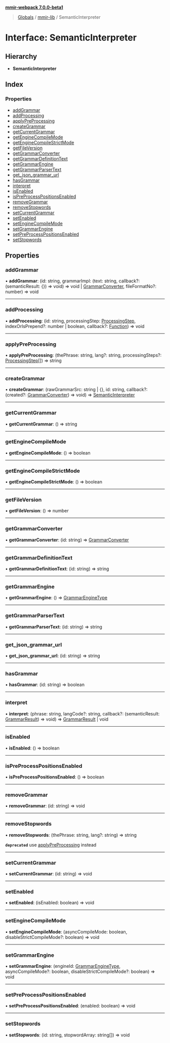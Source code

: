 **[mmir-webpack 7.0.0-beta1](../README.md)**

> [Globals](../README.md) / [mmir-lib](../modules/mmir_lib.md) / SemanticInterpreter

# Interface: SemanticInterpreter

## Hierarchy

* **SemanticInterpreter**

## Index

### Properties

* [addGrammar](mmir_lib.semanticinterpreter.md#addgrammar)
* [addProcessing](mmir_lib.semanticinterpreter.md#addprocessing)
* [applyPreProcessing](mmir_lib.semanticinterpreter.md#applypreprocessing)
* [createGrammar](mmir_lib.semanticinterpreter.md#creategrammar)
* [getCurrentGrammar](mmir_lib.semanticinterpreter.md#getcurrentgrammar)
* [getEngineCompileMode](mmir_lib.semanticinterpreter.md#getenginecompilemode)
* [getEngineCompileStrictMode](mmir_lib.semanticinterpreter.md#getenginecompilestrictmode)
* [getFileVersion](mmir_lib.semanticinterpreter.md#getfileversion)
* [getGrammarConverter](mmir_lib.semanticinterpreter.md#getgrammarconverter)
* [getGrammarDefinitionText](mmir_lib.semanticinterpreter.md#getgrammardefinitiontext)
* [getGrammarEngine](mmir_lib.semanticinterpreter.md#getgrammarengine)
* [getGrammarParserText](mmir_lib.semanticinterpreter.md#getgrammarparsertext)
* [get\_json\_grammar\_url](mmir_lib.semanticinterpreter.md#get_json_grammar_url)
* [hasGrammar](mmir_lib.semanticinterpreter.md#hasgrammar)
* [interpret](mmir_lib.semanticinterpreter.md#interpret)
* [isEnabled](mmir_lib.semanticinterpreter.md#isenabled)
* [isPreProcessPositionsEnabled](mmir_lib.semanticinterpreter.md#ispreprocesspositionsenabled)
* [removeGrammar](mmir_lib.semanticinterpreter.md#removegrammar)
* [removeStopwords](mmir_lib.semanticinterpreter.md#removestopwords)
* [setCurrentGrammar](mmir_lib.semanticinterpreter.md#setcurrentgrammar)
* [setEnabled](mmir_lib.semanticinterpreter.md#setenabled)
* [setEngineCompileMode](mmir_lib.semanticinterpreter.md#setenginecompilemode)
* [setGrammarEngine](mmir_lib.semanticinterpreter.md#setgrammarengine)
* [setPreProcessPositionsEnabled](mmir_lib.semanticinterpreter.md#setpreprocesspositionsenabled)
* [setStopwords](mmir_lib.semanticinterpreter.md#setstopwords)

## Properties

### addGrammar

•  **addGrammar**: (id: string, grammarImpl: (text: string, callback?: (semanticResult: {}) => void) => void \| [GrammarConverter](mmir_lib.grammarconverter.md), fileFormatNo?: number) => void

___

### addProcessing

•  **addProcessing**: (id: string, processingStep: [ProcessingStep](mmir_lib.processingstep.md), indexOrIsPrepend?: number \| boolean, callback?: [Function](mmir_lib.requirejs.md#function)) => void

___

### applyPreProcessing

•  **applyPreProcessing**: (thePhrase: string, lang?: string, processingSteps?: [ProcessingStep](mmir_lib.processingstep.md)[]) => string

___

### createGrammar

•  **createGrammar**: (rawGrammarSrc: string \| {}, id: string, callback?: (created?: [GrammarConverter](mmir_lib.grammarconverter.md)) => void) => [SemanticInterpreter](mmir_lib.semanticinterpreter.md)

___

### getCurrentGrammar

•  **getCurrentGrammar**: () => string

___

### getEngineCompileMode

•  **getEngineCompileMode**: () => boolean

___

### getEngineCompileStrictMode

•  **getEngineCompileStrictMode**: () => boolean

___

### getFileVersion

•  **getFileVersion**: () => number

___

### getGrammarConverter

•  **getGrammarConverter**: (id: string) => [GrammarConverter](mmir_lib.grammarconverter.md)

___

### getGrammarDefinitionText

•  **getGrammarDefinitionText**: (id: string) => string

___

### getGrammarEngine

•  **getGrammarEngine**: () => [GrammarEngineType](../modules/mmir_lib.md#grammarenginetype)

___

### getGrammarParserText

•  **getGrammarParserText**: (id: string) => string

___

### get\_json\_grammar\_url

•  **get\_json\_grammar\_url**: (id: string) => string

___

### hasGrammar

•  **hasGrammar**: (id: string) => boolean

___

### interpret

•  **interpret**: (phrase: string, langCode?: string, callback?: (semanticResult: [GrammarResult](mmir_lib.grammarresult.md)) => void) => [GrammarResult](mmir_lib.grammarresult.md) \| void

___

### isEnabled

•  **isEnabled**: () => boolean

___

### isPreProcessPositionsEnabled

•  **isPreProcessPositionsEnabled**: () => boolean

___

### removeGrammar

•  **removeGrammar**: (id: string) => void

___

### removeStopwords

•  **removeStopwords**: (thePhrase: string, lang?: string) => string

**`deprecated`** use [applyPreProcessing](mmir_lib.semanticinterpreter.md#applypreprocessing) instead

___

### setCurrentGrammar

•  **setCurrentGrammar**: (id: string) => void

___

### setEnabled

•  **setEnabled**: (isEnabled: boolean) => void

___

### setEngineCompileMode

•  **setEngineCompileMode**: (asyncCompileMode: boolean, disableStrictCompileMode?: boolean) => void

___

### setGrammarEngine

•  **setGrammarEngine**: (engineId: [GrammarEngineType](../modules/mmir_lib.md#grammarenginetype), asyncCompileMode?: boolean, disableStrictCompileMode?: boolean) => void

___

### setPreProcessPositionsEnabled

•  **setPreProcessPositionsEnabled**: (enabled: boolean) => void

___

### setStopwords

•  **setStopwords**: (id: string, stopwordArray: string[]) => void
